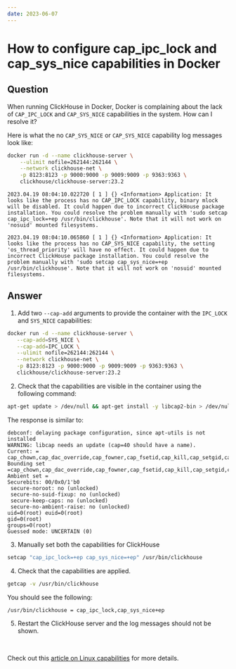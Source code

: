 ```yaml
---
date: 2023-06-07
---
```


# How to configure cap_ipc_lock and cap_sys_nice capabilities in Docker

## Question

When running ClickHouse in Docker, Docker is complaining about the lack of `CAP_IPC_LOCK` and `CAP_SYS_NICE` capabilities in the system. How can I resolve it?

Here is what the no `CAP_SYS_NICE` or `CAP_SYS_NICE` capability log messages look like:

```bash
docker run -d --name clickhouse-server \
    --ulimit nofile=262144:262144 \
    --network clickhouse-net \
    -p 8123:8123 -p 9000:9000 -p 9009:9009 -p 9363:9363 \
    clickhouse/clickhouse-server:23.2
```

```response
2023.04.19 08:04:10.022720 [ 1 ] {} <Information> Application: It looks like the process has no CAP_IPC_LOCK capability, binary mlock will be disabled. It could happen due to incorrect ClickHouse package installation. You could resolve the problem manually with 'sudo setcap cap_ipc_lock=+ep /usr/bin/clickhouse'. Note that it will not work on 'nosuid' mounted filesystems.

2023.04.19 08:04:10.065860 [ 1 ] {} <Information> Application: It looks like the process has no CAP_SYS_NICE capability, the setting 'os_thread_priority' will have no effect. It could happen due to incorrect ClickHouse package installation. You could resolve the problem manually with 'sudo setcap cap_sys_nice=+ep /usr/bin/clickhouse'. Note that it will not work on 'nosuid' mounted filesystems.
```

## Answer

1. Add two `--cap-add` arguments to provide the container with the `IPC_LOCK` and `SYS_NICE` capabilities:

```bash
docker run -d --name clickhouse-server \
   --cap-add=SYS_NICE \
   --cap-add=IPC_LOCK \
   --ulimit nofile=262144:262144 \
   --network clickhouse-net \
   -p 8123:8123 -p 9000:9000 -p 9009:9009 -p 9363:9363 \
   clickhouse/clickhouse-server:23.2
```

2. Check that the capabilities are visible in the container using the following command:

```bash
apt-get update > /dev/null && apt-get install -y libcap2-bin > /dev/null && capsh --print
```

The response is similar to:

```response
debconf: delaying package configuration, since apt-utils is not installed
WARNING: libcap needs an update (cap=40 should have a name).
Current: = cap_chown,cap_dac_override,cap_fowner,cap_fsetid,cap_kill,cap_setgid,cap_setuid,cap_setpcap,cap_net_bind_service,cap_net_raw,cap_ipc_lock,cap_sys_chroot,cap_sys_nice,cap_mknod,cap_audit_write,cap_setfcap+ep
Bounding set =cap_chown,cap_dac_override,cap_fowner,cap_fsetid,cap_kill,cap_setgid,cap_setuid,cap_setpcap,cap_net_bind_service,cap_net_raw,cap_ipc_lock,cap_sys_chroot,cap_sys_nice,cap_mknod,cap_audit_write,cap_setfcap
Ambient set =
Securebits: 00/0x0/1'b0
 secure-noroot: no (unlocked)
 secure-no-suid-fixup: no (unlocked)
 secure-keep-caps: no (unlocked)
 secure-no-ambient-raise: no (unlocked)
uid=0(root) euid=0(root)
gid=0(root)
groups=0(root)
Guessed mode: UNCERTAIN (0)
```

3. Manually set both the capabilities for ClickHouse

```bash
setcap "cap_ipc_lock=+ep cap_sys_nice=+ep" /usr/bin/clickhouse
```

4. Check that the capabilities are applied.

```bash
getcap -v /usr/bin/clickhouse
```

You should see the following:

```response
/usr/bin/clickhouse = cap_ipc_lock,cap_sys_nice+ep
```

5. Restart the ClickHouse server and the log messages should not be shown.

<br/>

Check out this [article on Linux capabilities](https://docs.docker.com/engine/reference/run/#runtime-privilege-and-linux-capabilities) for more details.
